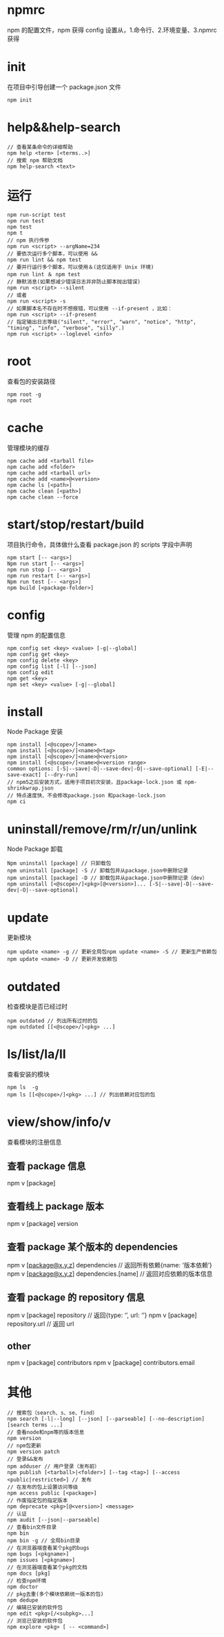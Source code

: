 # npmrc

npm 的配置文件，npm 获得 config 设置从，1.命令行、2.环境变量、3.npmrc 获得

# init

在项目中引导创建一个 package.json 文件

```
npm init
```

# help&&help-search

```
// 查看某条命令的详细帮助 
npm help <term> [<terms..>]
// 搜索 npm 帮助文档
npm help-search <text>
```

# 运行

```
npm run-script test
npm run test
npm test
npm t
// npm 执行传参
npm run <script> --argName=234
// 要依次运行多个脚本，可以使用 &&
npm run lint && npm test
// 要并行运行多个脚本，可以使用＆(这仅适用于 Unix 环境)
npm run lint ＆ npm test
// 静默消息(如果想减少错误日志并非防止脚本抛出错误)
npm run <script> --silent
// 或者
npm run <script> -s
// 如果脚本名不存在时不想报错，可以使用 --if-present ，比如：
npm run <script> --if-present
// 指定输出日志等级("silent", "error", "warn", "notice", "http", "timing", "info", "verbose", "silly".)
npm run <script> --loglevel <info>
```

# root

查看包的安装路径

```
npm root -g
npm root
```

# cache

管理模块的缓存

```
npm cache add <tarball file>
npm cache add <folder>
npm cache add <tarball url>
npm cache add <name>@<version>
npm cache ls [<path>]
npm cache clean [<path>]
npm cache clean --force
```

# start/stop/restart/build

项目执行命令，具体做什么查看 package.json 的 scripts 字段中声明

```
npm start [-- <args>]
Npm run start [-- <args>]
npm run stop [-- <args>]
npm run restart [-- <args>]
Npm run test [-- <args>]
npm build [<package-folder>]
```

# config

管理 npm 的配置信息

```
npm config set <key> <value> [-g|--global]
npm config get <key>
npm config delete <key>
npm config list [-l] [--json]
npm config edit
npm get <key>
npm set <key> <value> [-g|--global]
```

# install

Node Package 安装

```
npm install [<@scope>/]<name>
npm install [<@scope>/]<name>@<tag>
npm install [<@scope>/]<name>@<version>
npm install [<@scope>/]<name>@<version range>
common options: [-S|--save|-D|--save-dev|-O|--save-optional] [-E|--save-exact] [--dry-run]
// npm5之后安装方式，适用于项目初次安装，且package-lock.json 或 npm-shrinkwrap.json
// 特点速度快、不会修改package.json 和package-lock.json
npm ci
```

# uninstall/remove/rm/r/un/unlink

Node Package 卸载

```
Npm uninstall [package] // 只卸载包
npm uninstall [package] -S // 卸载包并从package.json中删除记录
npm uninstall [package] -D // 卸载包并从package.json中删除记录（dev）
npm uninstall [<@scope>/]<pkg>[@<version>]... [-S|--save|-D|--save-dev|-O|--save-optional]
```

# update

更新模块

```
npm update <name> -g // 更新全局包npm update <name> -S // 更新生产依赖包
npm update <name> -D // 更新开发依赖包
```

# outdated

检查模块是否已经过时

```
npm outdated // 列出所有过时的包
npm outdated [[<@scope>/]<pkg> ...]

```

# ls/list/la/ll

查看安装的模块

```
npm ls  -g
npm ls [[<@scope>/]<pkg> ...] // 列出依赖对应包的包
```

# view/show/info/v

查看模块的注册信息

## 查看 package 信息

npm v [package]

## 查看线上 package 版本

npm v [package] version

## 查看 package 某个版本的 dependencies

npm v [package@x.y.z] dependencies // 返回所有依赖{name: ‘版本依赖’}
npm v [package@x.y.z] dependencies.[name] // 返回对应依赖的版本信息

## 查看 package 的 repository 信息

npm v [package] repository // 返回{type: ‘’, url: ‘’}
npm v [package] repository.url // 返回 url

## other

npm v [package] contributors
npm v [package] contributors.email

# 其他

```
// 搜索包（search、s、se、find）
npm search [-l|--long] [--json] [--parseable] [--no-description] [search terms ...]
// 查看node和npm等的版本信息
npm version
// npm包更新
npm version patch
// 登录&&发布
npm adduser // 用户登录（发布前）
npm publish [<tarball>|<folder>] [--tag <tag>] [--access <public|restricted>] // 发布
// 在发布的包上设置访问等级
npm access public [<package>]
// 作废指定包的指定版本
npm deprecate <pkg>[@<version>] <message>
// 认证
npm audit [--json|--parseable]
// 查看bin文件目录
npm bin
npm bin -g // 全局bin目录
// 在浏览器端查看某个pkg的bugs
npm bugs [<pkgname>]
npm issues [<pkgname>]
// 在浏览器端查看某个pkg的文档
npm docs [pkg]
// 检查npm环境
npm doctor
// pkg去重(多个模块依赖统一版本的包)
npm dedupe
// 编辑已安装的软件包
npm edit <pkg>[/<subpkg>...]
// 浏览已安装的软件包
npm explore <pkg> [ -- <command>]
```
